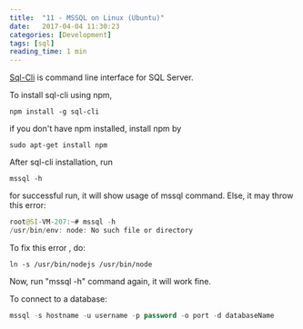 ```yaml
---
title:  "11 - MSSQL on Linux (Ubuntu)"
date:   2017-04-04 11:30:23
categories: [Development]
tags: [sql]
reading_time: 1 min
---
```


[Sql-Cli](https://www.npmjs.com/package/sql-cli) is command line interface for SQL Server.

To install sql-cli using npm,

    npm install -g sql-cli

if you don't have npm installed, install npm by

    sudo apt-get install npm

After sql-cli installation, run

    mssql -h

for successful run, it will show usage of mssql command.
Else, it may throw this error:

```java
root@SI-VM-207:~# mssql -h
/usr/bin/env: node: No such file or directory
```

To fix this error , do:

    ln -s /usr/bin/nodejs /usr/bin/node

Now, run "mssql -h" command again, it will work fine.

To connect to a database:

```sql
mssql -s hostname -u username -p password -o port -d databaseName
```
